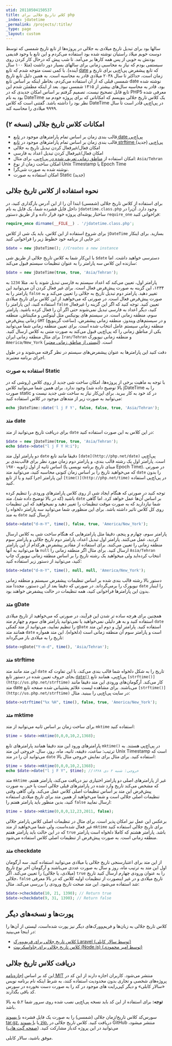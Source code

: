 ```yaml
---
utid: 20110504150537
title: کلاس تاریخ جلالی برای php
_index: jdatetime
_permalink: /projects/:title/
_type: page
_layout: custom
---
```

سالها بود برای تبدیل تاریخ میلادی به جلالی در پروژه‌ها از تابع تاریخ شمسی که توسط دوست خوبم میلاد راستیان نوشته شده بود استفاده می‌کردم و این تابع با وجود قدیمی بودنش به خوبی از پس همه کارها بر می‌آمد. تا شب پیش که درحال کار کردن روی سیستمی بودم که نیاز به محاسبی زمانی برای سالهای بسیار دور داشت (مثلا ۱۰۰ سال آینده). با کمی تست متوجه شدم که تابع [date](http://php.net/date) که تابع پیشفرض پی‌اچ‌پی برای تاریخ و زمان است، حداکثر تا سال ۲۰۳۸ میلادی قادر به محاسبه است. به همین دلیل تابع تاریخ شمسی قبلی که از آن استفاده می‌کردم، بخاطر اینکه بر اساس تابع date نوشته شده بود، قادر به محاسبه سال‌های بیشتر از ۱۴۱۵ شمسی نبود. بعد از اینکه مطمئن شدم این تابع قابل تصحیح نیست، تصمیم گرفتم بر اساس امکان جدیدی که در PHP5 معرفی شده بود به نام DateTime یک کلاس تاریخ جلالی بنویسم که امکاناتی که برای پروژه خودم مد نظر بود را داشته باشد. گفتنی است که کلاس DateTime در پی‌اچ‌پی قادر است تا سال ۹۹۹۹ میلادی را محاسبه کند.

## امکانات کلاس تاریخ جلالی (نسخه ۲)

* قالب بندی زمان بر اساس تمام پارامترهای موجود در [تابع date پی‌اچ‌پی](http://php.net/date)
* قالب بندی زمان بر اساس تمام پارامترهای موجود در [تابع strftime پی‌اچ‌پی](http://php.net/strftime) (جدید)
* امکان فعال/غیرفعال کردن تبدیل تاریخ به جلالی
* امکان فعال/غیرفعال کردن تبدیل اعداد به فارسی
* امکان استفاده از [مناطق زمانی تعریف شده در پی‌اچ‌پی](http://www.php.net/manual/en/timezones.php)، برای مثال: `Asia/Tehran`
* امکان ساخت زمان از نوع Unix Timestamp یا Epoch Time
* نوشته شده به صورت شی‌گرا.
* امکان استفاده به صورت Static (جدید)

## نحوه استفاده از کلاس تاریخ جلالی

برای استفاده از کلاس تاریخ جلالی (شمسی) ابتدا آن را از این آدرس بارگذاری کنید، در داخل فایل فشرده شما، یک فایل به نام `jdatetime.class.php` وجود دارد. آن‌را در ساختار پوشه‌ای پروژه خود قرار داده و از طریق دستور `require_one` فراخوانی کنید:

``` php
require_once dirname(__FILE__) . '/jdatetime.class.php';
```

برای شروع استفاده از این کلاس، باید یک شی از کلاس `jDateTime` بسازید. برای اینکار در جایی از برنامه خود خطوط زیر را فراخوانی کنید:

``` php
$date = new jDateTime(); //Creates a new instance
```

با این‌کار شما به کلاس تاریخ جلالی از طریق شی `$date` دسترسی خواهید داشت. اما سازنده این کلاس سه پارامتر را به عنوان تنظیمات سیستم قبول می‌کند:

``` php
$date = new jDateTime(true, true, 'Asia/Tehran');
```

پارامتر اول، تعیین می‌کند که اعداد سیستم به فارسی تبدیل شوند یا نه. مثلا `1234` به ۱۲۳۴، این گزینه به صورت پیش‌فرض فعال است. برای غیر فعال کردن آن می‌توانید این پارامتر را به `false` تغییر دهید.
پارامتر دوم تبدیل تاریخ به جلالی را تعیین می‌کند و به صورت پیش‌فرض فعال است. در صورتی که می‌خواهید از این کلاس برای تاریخ میلادی استفاده کنید، این پارامتر را `false` تعیین کنید. توجه کنید که اگر این گزینه را غیرفعال کنید، دیگر اعداد به فارسی تبدیل نمی‌شوند حتی اگر آن را فعال کرده باشید.
پارامتر سوم، منطقه زمانی است. در سیستم های یونیکس مثل لینوکس و مکینتاش، منطقه زمانی پیش‌فرض `GMT` (ساعت گرینویچ) و در سیستم‌های ویندوز، منطقه زمانی پیشفرض، منطقه زمانی سیستم عامل انتخاب شده است. برای تعیین منطقه زمانی شما می‌توانید یکی از مناطق زمانی را که پی‌اچ‌پی قبول می‌کند به صورت متنی به کلاس ارسال کنید. برای مثال منطقه زمانی ایران `Iran/Tehran` و منطقه زمانی نیویورک `America/New_York` است. ([لیستی از مناطق زمانی معتبر](http://www.php.net/manual/en/timezones.php))

دقت کنید این پارامتر‌ها به عنوان پیشفرض‌های سیستم در نظر گرفته می‌شوند و در طول اجرای برنامه معتبرند.

### استفاده به صورت Static

با توجه به ماهیت برخی از پروژه‌ها، امکان ساخت شی جدید از روی کلاس (روشی که در بالا توضیح داده شد) وجود ندارد. برای همین شما می‌توانید کلاس jDateTime را به صورت static در کد خود به کار ببرید. برای این‌کار نیاز به ساخت شی جدید نیست و می‌توانید به صورت زیر از متدهای موجود در کلاس استفاده کنید:

``` php
echo jDateTime::date('l j F Y', false, false, true, 'Asia/Tehran');
```

### متد date

برای دریافت تاریخ می‌توانید از متد `date` در این کلاس به این صورت استفاده کنید:

``` php
$date = new jDateTime(true, true, 'Asia/Tehran');
echo $date->date("l j F Y H:i");
```

دو پارامتر اول متد `date` دقیقا مانند تابع `[date](http://php.net/date)` پی‌اچ‌پی است. پارامتر اول یک رشته قالب بندی، و پارامتر دوم زمان مورد نظر برای قالب‌بندی بر اساس ثانیه از اول ژانویه ۱۹۷۰ (مبنای تاریخ برنامه نویسی یا Epoch Time). در صورتی که می‌خواهید تاریخ را بر اساس زمان کنونی محاسبه کنید، می‌توانید متد `date` را بدون این پارامتر اجرا کنید و یا از تابع `[time()](http://php.net/time)` در پی‌اچ‌پی استفاده کنید.

توجه کنید در صورتی که هنگام ایجاد شی از روی کلاس پارامتر‌های ورودی را تنظیم کرده باشید (که در بالا توضیح داده شد)، متد `date` بر اساس آن‌ها عمل خواهد کرد. اما گاهی شما نیازدارید که به صورت موقت تنظیمات را تغییر دهید و نمیخواهید که این تنظیمات روی کل کلاس تاثیر داشته باشد. برای این منظورم، شما می‌توانید سه پارامتر دلخواه را به متد `date` ارسال کنید:

``` php
$date->date("d-m-Y", time(), false, true, 'America/New_York');
```

پارامتر سوم، چهارم و پنجم، دقیقا مثل پارامتر‌هایی که هنگام ساخت شی به کلاس ارسال کردید، عمل می‌کنند. پارامتر اول تبدیل اعداد، پارامتر دوم تاریخ جلالی و پارامتر سوم منطقه زمانی را تعیین می‌کنند. برای استفاده از مقادیر پیشفرض هرکدام از این پارامتر ها می‌توانید به آنها `null` ارسال کنید.
برای مثال اگر منطقه زمانی را `Asia/Tehran` انتخاب کرده‌اید ولی میخواهید یک رشته تاریخ را بر اساس منطقه زمانی نیویورک چاپ کنید، می‌توانید از دستور زیر استفاده کنید:

``` php
$date->date("d-m-Y", time(), null, null, 'America/New_York');
```

دستور بالا رشته قالب بندی شده بر اساس تنظیمات پیشفرض سیستم و منطقه زمانی نیویورک را برمی‌گرداند. در صورتی که دقیقا بعد از این دستور، مجددا متد `date` را اینبار بدون این پارامترها فراخوانی کنید، همه تنظیمات در حالت پیشفرض خواهند بود.

### متد gDate

همچنین برای هرچه ساده تر شدن این فرآیند، در صورتی که می‌خواهید از تاریخ میلادی استفاده کنید و به هر دلیلی نمی‌خواهید یا نمی‌توانید پارامتر های سوم و چهارم متد `date` را تنظیم نمایید، می‌توانید از متد کمکی `gDate` استفاده کنید. پارامتر اول و دوم این متد همانند متد `date` است و پارامتر سوم آن منطقه زمانی است (دلخواه). این متد همواره تاریخ را به میلادی باز می‌گرداند:

``` php
$date->gDate("Y-m-d", time(), 'Asia/Tehran');
```

### متد strftime

این متد مانند متد `date` تاریخ را به شکل دلخواه شما قالب بندی می‌کند، با این تفاوت که بجای حروف تعیین شده در دستور تابع [`date()`](http://us.php.net/date) پی‌اچ‌پی، همانند تابع `[strftime()](http://us.php.net/strftime)` کار می‌کند. آرگومان‌های ورودی این متد دقیقا مانند متد date می‌باشند. برای مشاهده لیست علائم پشتیبانی شده صفحه تابع `[strftime()](http://us.php.net/strftime)` در سایت پی‌اچ‌پی را ببینید. مثال:

``` php
$date->strftime("%x %H", time(), false, true, 'America/New_York');
```

### متد mktime

برای ساخت زمان بر اساس ثانیه می‌توانید از متد `mktime` استفاده کنید:

``` php
$time = $date->mktime(0,0,0,10,2,1368);
```

پارامتر‌های ورود این متد دقیقا همانند پارامتر‌های تابع `mktime()` در پی‌اچ‌پی هستند. به ترتیب: ساعت، دقیقه، ثانیه، ماه، روز، سال. خروجی این متد Unix Timestamp است که می‌توانید آن را در متد `date` استفاده کنید. برای مثال برای نمایش خروجی مثال بالا:

``` php
$time = $date->mktime(0,0,0,10,2,1368);
echo $date->date("l j F Y", $time); //خروجی‫:‬ شنبه ۲ دی ۱۳۶۸
```

متد `mktime` غیر از پارامتر‌های اصلی دو پارامتر اختیاری نیز دریافت می‌کند، پارامتر هفتم، که مشخص می‌کند تاریخ وارد شده در پارامترهای قبلی جلالی است یا خیر. به صورت پیش‌فرض این متد بر اساس تنظیمات اصلی کلاس عمل می‌کند. ولی گاهی وقتی تنظیمات اصلی جلالی است و شما می‌خواهید از همین متد برای تاریخ میلادی استفاده کنید، بدین منظور باید پارامتر هفتم را `false` ارسال نمایید:

``` php
$time = $date->mktime(0,0,0,12,23,2011, false);
```

برعکس این عمل نیز امکان پذیر است. برای مثال در تنظیمات اصلی کلاس پارامتر جلالی غیر فعال شده‌است، ولی شما می‌خواهید از متد `mktime` برای تاریخ جلالی استفاده کنید که در این حالت باید پارامتر هفتم `true` باشد.
پارامتر هشتم که کاملا دلخواه است پارامتر منطقه زمانی است. به صورت پیش‌فرض از تنظیمات اصلی کلاس استفاده می‌شود.

### متد checkdate

از این متد برای اعتبارسنجی تاریخ جلالی یا میلادی می‌توانید استفاده کنید. سه آرگومان اول این متد به ترتیب ماه، روز و سال به صورت عددی می‌باشند و آرگومان آخر نوع تاریخ (میلادی، یا جلالی) را تعیین می‌کند. اگر `true` را به عنوان ورودی چهارم ارسال کنید تاریخ جلالی، `false` تاریخ میلادی و در غیر اینصورت از تنظیمات اولیه کلاس که در بالا معرفی شد استفاده می‌شود. این متد صحت تاریخ ورودی را بررسی می‌کند. مثال:

``` php
$date->checkdate(10, 21, 1390); // Return true
$date->checkdate(9, 31, 1390); // Return false
```

## پورت‌ها و نسخه‌های دیگر

کلاس تاریخ جلالی به زبان‌ها و فریم‌وورک‌های دیگر نیز پورت شده‌است، لیستی از آن‌ها را در اینجا می‌بینید:

* [کلاس تاریخ جلالی برای فریم‌وورک Laravel (توسط سالار کابلی)](http://bundles.laravel.com/bundle/jdate)
* [کلاس تاریخ جلالی برای جاواسکریپت (Node.js) (توسط امیر محمودی)](https://github.com/Geeknux/node-jalali)

## دریافت کلاس تاریخ جلالی

این کد بر اساس [اجازه‌نامه MIT](http://opensource.org/licenses/mit-license.html) منتشر می‌شود.
کاربران اجازه دارند از این کد در پروژه‌های شخصی و تجاری بدون محدودیت استفاده کنند، به شرط اینکه نام برنامه نویس «سالار کابلی» و دیگر کپی‌رایت های موجود در کد را به صورت دست نخورده در سورس کد باقی بگذارند.

**توجه:** برای استفاده از این کد باید نسخه پی‌اچ‌پی نصب شده روی سرور شما ۵.۲ به بالا باشد.

سورس‌کد کلاس تاریخ/زمان جلالی (شمسی) را به صورت یک فایل فشرده [با پسوند tar.gz.](https://github.com/sallar/jDateTime/tarball/master) یا [با پسوند zip.](https://github.com/sallar/jDateTime/zipball/master) دریافت کنید.
کلاس تاریخ جلالی در GitHub منتشر میشود، می‌توانید در این پروژه کدباز مشارکت کنید. ([صفحه گیت هاب](http://github.com/sallar/jDateTime))

موفق باشید، سالار کابلی.
